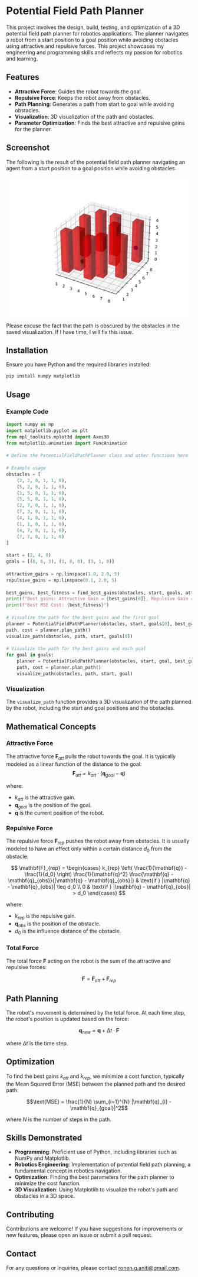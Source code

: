 # Potential Field Path Planner

This project involves the design, build, testing, and optimization of a 3D potential field path planner for robotics applications. The planner navigates a robot from a start position to a goal position while avoiding obstacles using attractive and repulsive forces. This project showcases my engineering and programming skills and reflects my passion for robotics and learning.

## Features

- **Attractive Force**: Guides the robot towards the goal.
- **Repulsive Force**: Keeps the robot away from obstacles.
- **Path Planning**: Generates a path from start to goal while avoiding obstacles.
- **Visualization**: 3D visualization of the path and obstacles.
- **Parameter Optimization**: Finds the best attractive and repulsive gains for the planner.

## Screenshot
The following is the result of the potential field path planner navigating an agent from a start position to a goal position while avoiding obstacles.

![Potential Field Path Planner](docs/potential_field_(8_6_3).gif)

Please excuse the fact that the path is obscured by the obstacles in the saved visualization. If I have time, I will fix this issue.


## Installation
Ensure you have Python and the required libraries installed:

```bash
pip install numpy matplotlib
```

## Usage
### Example Code
```Python
import numpy as np
import matplotlib.pyplot as plt
from mpl_toolkits.mplot3d import Axes3D
from matplotlib.animation import FuncAnimation

# Define the PotentialFieldPathPlanner class and other functions here

# Example usage
obstacles = [
    (2, 2, 0, 1, 1, 6),
    (5, 2, 0, 1, 1, 6),
    (1, 5, 0, 1, 1, 6),
    (5, 5, 0, 1, 1, 6),
    (2, 7, 0, 1, 1, 6),
    (7, 3, 0, 1, 1, 6),
    (4, 1, 0, 1, 1, 6),
    (1, 1, 0, 1, 1, 6),
    (4, 7, 0, 1, 1, 6),
    (7, 7, 0, 1, 1, 6)
]

start = (2, 4, 0)
goals = [(8, 6, 3), (1, 8, 0), (3, 1, 0)]

attractive_gains = np.linspace(1.0, 2.0, 5)
repulsive_gains = np.linspace(0.1, 2.0, 5)

best_gains, best_fitness = find_best_gains(obstacles, start, goals, attractive_gains, repulsive_gains)
print(f"Best gains: Attractive Gain = {best_gains[0]}, Repulsive Gain = {best_gains[1]}")
print(f"Best MSE Cost: {best_fitness}")

# Visualize the path for the best gains and the first goal
planner = PotentialFieldPathPlanner(obstacles, start, goals[0], best_gains[0], best_gains[1])
path, cost = planner.plan_path()
visualize_path(obstacles, path, start, goals[0])

# Visualize the path for the best gains and each goal
for goal in goals:
    planner = PotentialFieldPathPlanner(obstacles, start, goal, best_gains[0], best_gains[1])
    path, cost = planner.plan_path()
    visualize_path(obstacles, path, start, goal)
```

### Visualization
The `visualize_path` function provides a 3D visualization of the path planned by the robot, including the start and goal positions and the obstacles.

## Mathematical Concepts

### Attractive Force

The attractive force $\mathbf{F}_{att}$ pulls the robot towards the goal. It is typically modeled as a linear function of the distance to the goal:
$$\mathbf{F}_{att} = k_{att} \cdot (\mathbf{q}_{goal} - \mathbf{q})$$

where:

- $k_{att}$ is the attractive gain.
- $\mathbf{q}_{goal}$ is the position of the goal.
- $\mathbf{q}$ is the current position of the robot.

### Repulsive Force

The repulsive force $\mathbf{F}_{rep}$ pushes the robot away from obstacles. It is usually modeled to have an effect only within a certain distance $d_0$ from the obstacle:

$$
\mathbf{F}_{rep} = \begin{cases} k_{rep} \left( \frac{1}{\mathbf{q}} - \frac{1}{d_0} \right) \frac{1}{\mathbf{q}^2} \frac{\mathbf{q} - \mathbf{q}_{obs}}{|\mathbf{q} - \mathbf{q}_{obs}|} & \text{if } |\mathbf{q} - \mathbf{q}_{obs}| \leq d_0 \\ 0 & \text{if } |\mathbf{q} - \mathbf{q}_{obs}| > d_0 \end{cases}
$$

where:

- $k_{rep}$ is the repulsive gain.
- $\mathbf{q}_{obs}$ is the position of the obstacle.
- $d_0$ is the influence distance of the obstacle.

### Total Force

The total force $\mathbf{F}$ acting on the robot is the sum of the attractive and repulsive forces:

$$\mathbf{F} = \mathbf{F}_{att} + \mathbf{F}_{rep}$$

## Path Planning

The robot's movement is determined by the total force. At each time step, the robot's position is updated based on the force:

$$\mathbf{q}_{new} = \mathbf{q} + \Delta t \cdot \mathbf{F}$$

where $\Delta t$ is the time step.

## Optimization

To find the best gains $k_{att}$ and $k_{rep}$, we minimize a cost function, typically the Mean Squared Error (MSE) between the planned path and the desired path:

$$\text{MSE} = \frac{1}{N} \sum_{i=1}^{N} |\mathbf{q}_{i} - \mathbf{q}_{goal}|^2$$

where $N$ is the number of steps in the path.

## Skills Demonstrated

- **Programming**: Proficient use of Python, including libraries such as NumPy and Matplotlib.
- **Robotics Engineering**: Implementation of potential field path planning, a fundamental concept in robotics navigation.
- **Optimization**: Finding the best parameters for the path planner to minimize the cost function.
- **3D Visualization**: Using Matplotlib to visualize the robot's path and obstacles in a 3D space.

## Contributing
Contributions are welcome! If you have suggestions for improvements or new features, please open an issue or submit a pull request.

## Contact
For any questions or inquiries, please contact ronen.g.aniti@gmail.com.